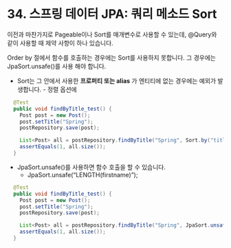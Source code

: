 # 34. 스프링 데이터 JPA: 쿼리 메소드 Sort
 
이전과 마찬가지로 Pageable이나 Sort를 매개변수로 사용할 수 있는데, 
@Query와 같이 사용할 때 제약 사항이 하나 있습니다.

Order by 절에서 함수를 호출하는 경우에는 Sort를 사용하지 못합니다. 
그 경우에는 JpaSort.unsafe()를 사용 해야 합니다.
 * Sort는 그 안에서 사용한 __프로퍼티 또는 alias__ 가 엔티티에 없는 경우에는 예외가 발생합니다. - 정렬 옵션에

```java
  @Test
  public void findByTitle_test() {
    Post post = new Post();
    post.setTitle("Spring");
    postRepository.save(post);

    List<Post> all = postRepository.findByTitle("Spring", Sort.by("title"));
    assertEquals(1, all.size());
  }
```

 * JpaSort.unsafe()를 사용하면 함수 호출을 할 수 있습니다.
   - JpaSort.unsafe(“LENGTH(firstname)”);

```java
  @Test
  public void findByTitle_test() {
    Post post = new Post();
    post.setTitle("Spring");
    postRepository.save(post);

    List<Post> all = postRepository.findByTitle("Spring", JpaSort.unsafe("LENGTH(title)"));
    assertEquals(1, all.size());
  }
```